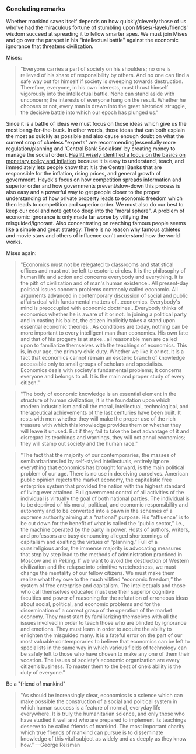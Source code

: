

### Concluding remarks




Whether mankind saves itself depends on how quickly/cleverly those of us who've had the miraculous fortune of stumbling upon Mises/Hayek/friends' wisdom succeed at spreading it to fellow smarter apes. We must join Mises and go over the parapet in his "intellectual battle" against the economic ignorance that threatens civilization.

Mises: 

>"Everyone carries a part of society on his shoulders; no one is relieved of his share of responsibility by others. And no one can find a safe way out for himself if society is sweeping towards destruction. Therefore, everyone, in his own interests, must thrust himself vigorously into the intellectual battle. None can stand aside with unconcern; the interests of everyone hang on the result. Whether he chooses or not, every man is drawn into the great historical struggle, the decisive battle into which our epoch has plunged us."

Since it is a battle of ideas we must focus on those ideas which give us the most bang-for-the-buck. In other words, those ideas that can both explain the most as quickly as possible and also cause enough doubt on what the current crop of clueless "experts" are recommending(essentially more regulation/planning and 'Central Bank Socialism' by creating money to manage the social order). [Hazlitt wisely identified a focus on the basics on monetary policy and inflation](https://mises.org/library/task-confronting-libertarians) because it is easy to understand, teach, and immediately lets people know that it is the Central Banks that are responsible for the inflation, rising prices, and general growth of government. Hayek's focus on how competition spreads information and superior order and how governments prevent/slow-down this process is also easy and a powerful way to get people closer to the proper understanding of how private property leads to economic freedom which then leads to competition and superior order. We must also do our best to keep our cool and note get too deep into the "moral sphere". A problem of economic ignorance is only made far worse by vilifying the misguided/ignorant. Also concentrating on reaching famous people seems like a simple and great strategy. There is no reason why famous athletes and movie stars and others of influence can't understand how the world works. 

Mises again: 

>"Economics must not be relegated to classrooms and statistical offices and must not be left to esoteric circles. It is the philosophy of human life and action and concerns everybody and everything. It is the pith of civilization and of man's human existence…All present-day political issues concern problems commonly called economic. All arguments advanced in contemporary discussion of social and public affairs deal with fundamental matters of…economics. Everybody's mind is preoccupied with economic doctrines…Everybody thinks of economics whether he is aware of it or not. In joining a political party and in casting his ballot, the citizen implicitly takes a stand upon essential economic theories…As conditions are today, nothing can be more important to every intelligent man than economics. His own fate and that of his progeny is at stake…all reasonable men are called upon to familiarize themselves with the teachings of economics. This is, in our age, the primary civic duty. Whether we like it or not, it is a fact that economics cannot remain an esoteric branch of knowledge accessible only to small groups of scholars and specialists. Economics deals with society's fundamental problems; it concerns everyone and belongs to all. It is the main and proper study of every citizen."


>"The body of economic knowledge is an essential element in the structure of human civilization; it is the foundation upon which modern industrialism and all the moral, intellectual, technological, and therapeutical achievements of the last centuries have been built. It rests with men whether they will make the proper use of the rich treasure with which this knowledge provides them or whether they will leave it unused. But if they fail to take the best advantage of it and disregard its teachings and warnings, they will not annul economics; they will stamp out society and the human race."


>"The fact that the majority of our contemporaries, the masses of semibarbarians led by self-styled intellectuals, entirely ignore everything that economics has brought forward, is the main political problem of our age. There is no use in deceiving ourselves. American public opinion rejects the market economy, the capitalistic free enterprise system that provided the nation with the highest standard of living ever attained. Full government control of all activities of the individual is virtually the goal of both national parties. The individual is to be deprived of his moral, political, and economic responsibility and autonomy and to be converted into a pawn in the schemes of a supreme authority aiming at a “national” purpose. His “affluence” is to be cut down for the benefit of what is called the “public sector,” i.e., the machine operated by the party in power. Hosts of authors, writers, and professors are busy denouncing alleged shortcomings of capitalism and exalting the virtues of “planning.” Full of a quasireligious ardor, the immense majority is advocating measures that step by step lead to the methods of administration practiced in Moscow and in Peking.
If we want to avoid the destruction of Western civilization and the relapse into primitive wretchedness, we must change the mentality of our fellow citizens. We must make them realize what they owe to the much vilified “economic freedom,” the system of free enterprise and capitalism. The intellectuals and those who call themselves educated must use their superior cognitive faculties and power of reasoning for the refutation of erroneous ideas about social, political, and economic problems and for the dissemination of a correct grasp of the operation of the market economy. They must start by familiarizing themselves with all the issues involved in order to teach those who are blinded by ignorance and emotions. They must learn in order to acquire the ability to enlighten the misguided many.
It is a fateful error on the part of our most valuable contemporaries to believe that economics can be left to specialists in the same way in which various fields of technology can be safely left to those who have chosen to make any one of them their vocation. The issues of society’s economic organization are every citizen’s business. To master them to the best of one’s ability is the duty of everyone."


Be a "friend of mankind"

>"As should be increasingly clear, economics is a science which can make possible the construction of a social and political system in which human success is a feature of normal, everyday life everywhere. It is truly the humanitarian science, and only those who have studied it well and who are prepared to implement its teachings deserve to be called friends of mankind. The most important charity which true friends of mankind can pursue is to disseminate knowledge of this vital subject as widely and as deeply as they know how.” —George Reisman
